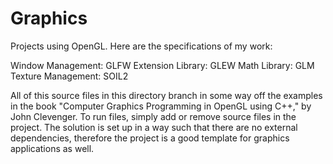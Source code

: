 # Graphics

Projects using OpenGL.  Here are the specifications of my work:

Window Management: GLFW
Extension Library: GLEW
Math Library: GLM
Texture Management: SOIL2

All of this source files in this directory branch in some way off the examples in the book "Computer Graphics Programming in OpenGL using C++," by John Clevenger.  To run files, simply add or remove source files in the project.  The solution is set up in a way such that there are no external dependencies, therefore the project is a good template for graphics applications as well.
